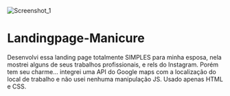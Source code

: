 ![Screenshot_1](https://github.com/PaivaProgDev/Landingpage-Manicure/assets/130389890/2cb38750-59f5-4e21-b3d0-12b2c0ec52c6)
# Landingpage-Manicure
Desenvolvi essa landing page totalmente SIMPLES para minha esposa, nela mostrei alguns de seus trabalhos profissionais, e rels do Instagram. Porém tem seu charme... integrei uma API do Google maps com a localização do local de trabalho e não usei nenhuma manipulação JS. Usado apenas HTML e CSS.
